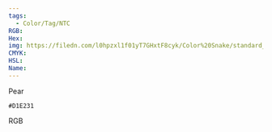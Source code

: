 ```yaml
---
tags:
  - Color/Tag/NTC
RGB:
Hex:
img: https://filedn.com/l0hpzxl1f01yT7GHxtF8cyk/Color%20Snake/standard_csv_to_svg/%23/D1E231.svg
CMYK:
HSL:
Name:
---
```

Pear
```palette
#D1E231
```
RGB
